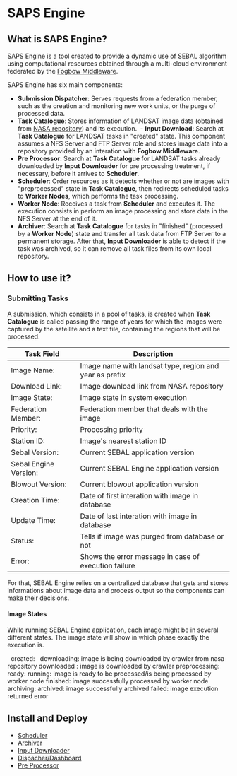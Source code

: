 # SAPS Engine
## What is SAPS Engine?
  SAPS Engine is a tool created to provide a dynamic use of SEBAL algorithm using computational resources obtained through a multi-cloud environment federated by the [Fogbow Middleware](http://www.fogbowcloud.org).
  
  SAPS Engine has six main components:
  - **Submission Dispatcher**: Serves requests from a federation member, such as the creation and monitoring new work units, or the purge of processed data.
  - **Task Catalogue**: Stores information of LANDSAT image data (obtained from [NASA repository](https://ers.cr.usgs.gov)) and its execution.
  - **Input Download**: Search at **Task Catalogue** for LANDSAT tasks in "created" state. This component assumes a NFS Server and FTP Server role and stores image data into a repository provided by an interation with **Fogbow Middleware**.
  - **Pre Processor**: Search at **Task Catalogue** for LANDSAT tasks already downloaded by **Input Downloader** for pre processing treatment, if necessary, before it arrives to **Scheduler**.
  - **Scheduler**: Order resources as it detects whether or not are images with "preprocessed" state in **Task Catalogue**, then redirects scheduled tasks to **Worker Nodes**, which performs the task processing.
  - **Worker Node**: Receives a task from **Scheduler** and executes it. The execution consists in perform an image processing and store data in the NFS Server at the end of it.
  - **Archiver**: Search at **Task Catalogue** for tasks in "finished" (processed by a **Worker Node**) state and transfer all task data from FTP Server to a permanent storage. After that, **Input Downloader** is able to detect if the task was archived, so it can remove all task files from its own local repository.

## How to use it?
### Submitting Tasks
  A submission, which consists in a pool of tasks, is created when **Task Catalogue** is called passing the range of years for which the images were captured by the satellite and a text file, containing the regions that will be processed.
  
  Task Field | Description
  ---- | --------------------
  Image Name: | Image name with landsat type, region and year as prefix
  Download Link: | Image download link from NASA repository
  Image State: | Image state in system execution
  Federation Member: | Federation member that deals with the image
  Priority: | Processing priority
  Station ID: | Image's nearest station ID
  Sebal Version: | Current SEBAL application version
  Sebal Engine Version: | Current SEBAL Engine application version
  Blowout Version: | Current blowout application version
  Creation Time: | Date of first interation with image in database
  Update Time: | Date of last interation with image in database
  Status: | Tells if image was purged from database or not
  Error: | Shows the error message in case of execution failure
  
  For that, SEBAL Engine relies on a centralized database that gets and stores informations about image data and process output so the components can make their decisions.

#### Image States
  While running SEBAL Engine application, each image might be in several different states. The image state will show in which phase exactly the execution is.
  
    created: 
    downloading: image is being downloaded by crawler from nasa repository
    downloaded : image is downloaded by crawler
    preprocessing:
    ready:
    running: image is ready to be processed/is being processed by worker node
    finished: image successfully processed by worker node
    archiving: 
    archived: image successfully archived
    failed: image execution returned error
  
## Install and Deploy
* [Scheduler](docs/scheduler-install.md)
* [Archiver](docs/archiver-install.md)
* [Input Downloader](docs/input-downloader-install.md)
* [Dispacher/Dashboard](docs/dispacher-install.md)
* [Pre Processor](docs/preprocessor-install.md)
  
